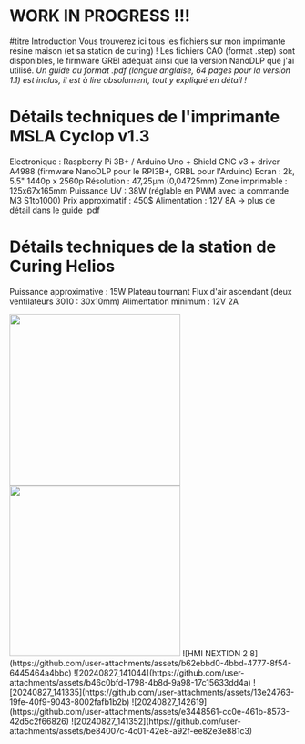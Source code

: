 # WORK IN PROGRESS !!!
#titre Introduction
Vous trouverez ici tous les fichiers sur mon imprimante résine maison (et sa station de curing) !
Les fichiers CAO (format .step) sont disponibles, le firmware GRBl adéquat ainsi que la version NanoDLP que j'ai utilisé.
_Un guide au format .pdf (langue anglaise, 64 pages pour la version 1.1) est inclus, il est à lire absolument, tout y expliqué en détail !_
# Détails techniques de l'imprimante MSLA Cyclop v1.3
Electronique : Raspberry Pi 3B+ / Arduino Uno + Shield CNC v3 + driver A4988 (firmware NanoDLP pour le RPI3B+, GRBL pour l'Arduino)
Ecran : 2k, 5,5" 1440p x 2560p
Résolution : 47,25µm (0,04725mm)
Zone imprimable : 125x67x165mm
Puissance UV : 38W (réglable en PWM avec la commande M3 S1to1000)
Prix approximatif : 450$
Alimentation : 12V 8A
→ plus de détail dans le guide .pdf

# Détails techniques de la station de Curing Helios 
Puissance approximative : 15W
Plateau tournant
Flux d'air ascendant (deux ventilateurs 3010 : 30x10mm)
Alimentation minimum : 12V 2A

<img src="https://github.com/user-attachments/assets/3f6423d7-d4d9-450d-b9a8-6193b93963fb" width="300" height="300">
<img src="https://github.com/user-attachments/assets/50a46456-7b4a-43e9-9ccf-e1cde922f779" width="300" height="300">
![HMI NEXTION 2 8](https://github.com/user-attachments/assets/b62ebbd0-4bbd-4777-8f54-6445464a4bbc)
![20240827_141044](https://github.com/user-attachments/assets/b46c0bfd-1798-4b8d-9a98-17c15633dd4a)
![20240827_141335](https://github.com/user-attachments/assets/13e24763-19fe-40f9-9043-8002fafb1b2b)
![20240827_142619](https://github.com/user-attachments/assets/e3448561-cc0e-461b-8573-42d5c2f66826)
![20240827_141352](https://github.com/user-attachments/assets/be84007c-4c01-42e8-a92f-ee82e3e881c3)



